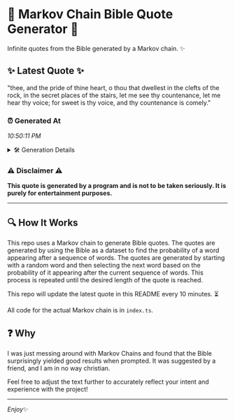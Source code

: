 # 📖 Markov Chain Bible Quote Generator 📖

Infinite quotes from the Bible generated by a Markov chain. ✨

## ✨ Latest Quote ✨
"thee, and the pride of thine heart, o thou that dwellest in the clefts of the rock, in the secret places of the stairs, let me see thy countenance, let me hear thy voice; for sweet is thy voice, and thy countenance is comely."

### ⏰ Generated At
*10:50:11 PM*

<details>
    <summary>🛠️ Generation Details</summary>
    <p>
        <strong>🌱 Seed:</strong> thee,<br>
        <strong>🔄 Iterations:</strong> 43<br>
        <strong>📜 Context History:</strong><br>[ thee, ]: and<br>[ thee,, and ]: the<br>[ thee,, and, the ]: pride<br>[ thee,, and, the, pride ]: of<br>[ thee,, and, the, pride, of ]: thine<br>[ thee,, and, the, pride, of, thine ]: heart,<br>[ and, the, pride, of, thine, heart, ]: o<br>[ the, pride, of, thine, heart,, o ]: thou<br>[ pride, of, thine, heart,, o, thou ]: that<br>[ of, thine, heart,, o, thou, that ]: dwellest<br>[ thine, heart,, o, thou, that, dwellest ]: in<br>[ heart,, o, thou, that, dwellest, in ]: the<br>[ o, thou, that, dwellest, in, the ]: clefts<br>[ thou, that, dwellest, in, the, clefts ]: of<br>[ that, dwellest, in, the, clefts, of ]: the<br>[ dwellest, in, the, clefts, of, the ]: rock,<br>[ in, the, clefts, of, the, rock, ]: in<br>[ the, clefts, of, the, rock,, in ]: the<br>[ clefts, of, the, rock,, in, the ]: secret<br>[ of, the, rock,, in, the, secret ]: places<br>[ the, rock,, in, the, secret, places ]: of<br>[ rock,, in, the, secret, places, of ]: the<br>[ in, the, secret, places, of, the ]: stairs,<br>[ the, secret, places, of, the, stairs, ]: let<br>[ secret, places, of, the, stairs,, let ]: me<br>[ places, of, the, stairs,, let, me ]: see<br>[ of, the, stairs,, let, me, see ]: thy<br>[ the, stairs,, let, me, see, thy ]: countenance,<br>[ stairs,, let, me, see, thy, countenance, ]: let<br>[ let, me, see, thy, countenance,, let ]: me<br>[ me, see, thy, countenance,, let, me ]: hear<br>[ see, thy, countenance,, let, me, hear ]: thy<br>[ thy, countenance,, let, me, hear, thy ]: voice;<br>[ countenance,, let, me, hear, thy, voice; ]: for<br>[ let, me, hear, thy, voice;, for ]: sweet<br>[ me, hear, thy, voice;, for, sweet ]: is<br>[ hear, thy, voice;, for, sweet, is ]: thy<br>[ thy, voice;, for, sweet, is, thy ]: voice,<br>[ voice;, for, sweet, is, thy, voice, ]: and<br>[ for, sweet, is, thy, voice,, and ]: thy<br>[ sweet, is, thy, voice,, and, thy ]: countenance<br>[ is, thy, voice,, and, thy, countenance ]: is<br>[ thy, voice,, and, thy, countenance, is ]: comely.<br>
    </p>
</details>

### ⚠️ Disclaimer ⚠️
**This quote is generated by a program and is not to be taken seriously. It is purely for entertainment purposes.**

---

## 🔍 How It Works

This repo uses a Markov chain to generate Bible quotes. The quotes are generated by using the Bible as a dataset to find the probability of a word appearing after a sequence of words. The quotes are generated by starting with a random word and then selecting the next word based on the probability of it appearing after the current sequence of words. This process is repeated until the desired length of the quote is reached.

This repo will update the latest quote in this README every 10 minutes. ⏳

All code for the actual Markov chain is in `index.ts`.

## ❓ Why

I was just messing around with Markov Chains and found that the Bible surprisingly yielded good results when prompted. 
It was suggested by a friend, and I am in no way christian.

Feel free to adjust the text further to accurately reflect your intent and experience with the project!

---

*Enjoy*✨
